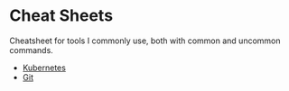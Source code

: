 # Cheat Sheets
Cheatsheet for tools I commonly use, both with common and uncommon commands. 

- [Kubernetes](./kubernetes.md)
- [Git](./git.md)
